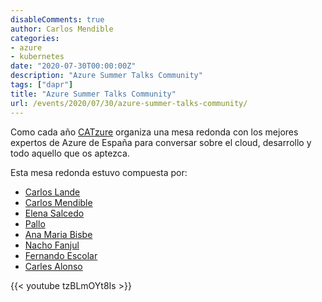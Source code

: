 ```yaml
---
disableComments: true
author: Carlos Mendible
categories:
- azure
- kubernetes
date: "2020-07-30T00:00:00Z"
description: "Azure Summer Talks Community"
tags: ["dapr"]
title: "Azure Summer Talks Community"
url: /events/2020/07/30/azure-summer-talks-community/
---
```


Como cada año [CATzure](https://www.meetup.com/es-ES/CATzure) organiza una mesa redonda con los mejores expertos de Azure de España para conversar sobre el cloud, desarrollo y todo aquello que os aptezca.

Esta mesa redonda estuvo compuesta por:

* [Carlos Lande](https://twitter.com/Carlos_Lande)
* [Carlos Mendible](https://twitter.com/cmendibl3)
* [Elena Salcedo](https://twitter.com/ESalcedoo)
* [Pallo](https://twitter.com/JavierPallo)
* [Ana Maria Bisbe](https://twitter.com/ambynet)
* [Nacho Fanjul](https://twitter.com/nfanjul)
* [Fernando Escolar](https://twitter.com/fernandoescolar)
* [Carles Alonso](https://twitter.com/AlonsoCarles)

{{< youtube tzBLmOYt8Is >}}